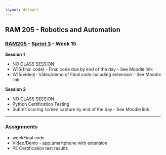 ```yaml
---
layout: default
---
```


## RAM 205 - Robotics and Automation

### [RAM205](../../) - [Sprint 3](../) - Week 15


**Session 1**
- NO CLASS SESSION
- W15(final code) - Final code due by end of the day - See Moodle link
- W15(video)- Video/demo of Final code including extension - See Moodle link
  
**Session 2**
- NO CLASS SESSION
- Python Certification Testing
- Submit scoring screen capture by end of the day - See Moodle link

---

### Assignments

- weekFinal code
- Video/Demo - app_smartphone with extension
- PE Certification test results
